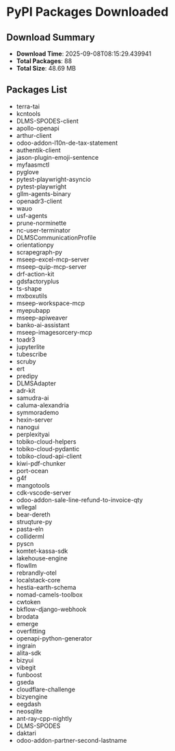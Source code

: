 # PyPI Packages Downloaded

## Download Summary
- **Download Time**: 2025-09-08T08:15:29.439941
- **Total Packages**: 88
- **Total Size**: 48.69 MB

## Packages List
- terra-tai
- kcntools
- DLMS-SPODES-client
- apollo-openapi
- arthur-client
- odoo-addon-l10n-de-tax-statement
- authentik-client
- jason-plugin-emoji-sentence
- myfaasmctl
- pyglove
- pytest-playwright-asyncio
- pytest-playwright
- gllm-agents-binary
- openadr3-client
- wauo
- usf-agents
- prune-norminette
- nc-user-terminator
- DLMSCommunicationProfile
- orientationpy
- scrapegraph-py
- mseep-excel-mcp-server
- mseep-quip-mcp-server
- drf-action-kit
- gdsfactoryplus
- ts-shape
- mxboxutils
- mseep-workspace-mcp
- myepubapp
- mseep-apiweaver
- banko-ai-assistant
- mseep-imagesorcery-mcp
- toadr3
- jupyterlite
- tubescribe
- scruby
- ert
- predipy
- DLMSAdapter
- adr-kit
- samudra-ai
- caluma-alexandria
- symmorademo
- hexin-server
- nanogui
- perplexityai
- tobiko-cloud-helpers
- tobiko-cloud-pydantic
- tobiko-cloud-api-client
- kiwi-pdf-chunker
- port-ocean
- g4f
- mangotools
- cdk-vscode-server
- odoo-addon-sale-line-refund-to-invoice-qty
- wllegal
- bear-dereth
- struqture-py
- pasta-eln
- colliderml
- pyscn
- komtet-kassa-sdk
- lakehouse-engine
- flowllm
- rebrandly-otel
- localstack-core
- hestia-earth-schema
- nomad-camels-toolbox
- cwtoken
- bkflow-django-webhook
- brodata
- emerge
- overfitting
- openapi-python-generator
- ingrain
- alita-sdk
- bizyui
- vibegit
- funboost
- gseda
- cloudflare-challenge
- bizyengine
- eegdash
- neosqlite
- ant-ray-cpp-nightly
- DLMS-SPODES
- daktari
- odoo-addon-partner-second-lastname
